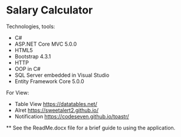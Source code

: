 # Salary Calculator

Technologies, tools:
- C# 
- ASP.NET Core MVC 5.0.0
- HTML5
- Bootstrap 4.3.1
- HTTP
- OOP in C#
- SQL Server embedded in Visual Studio
- Entity Framework Core 5.0.0

For View:
- Table View
https://datatables.net/
- Alret
https://sweetalert2.github.io/
- Notification
https://codeseven.github.io/toastr/

** See the ReadMe.docx file for a brief guide to using the application.


